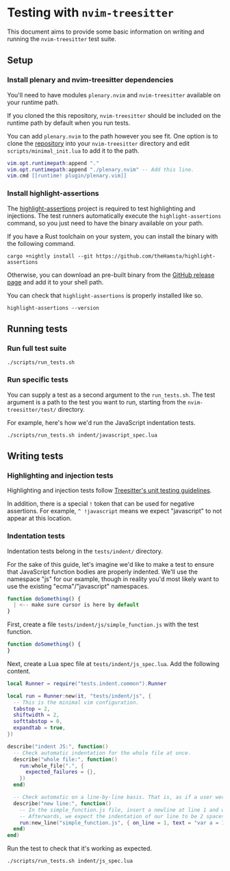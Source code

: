 # Testing with `nvim-treesitter`

This document aims to provide some basic information on writing and running the `nvim-treesitter` test suite.

## Setup

### Install plenary and nvim-treesitter dependencies

You'll need to have modules `plenary.nvim` and `nvim-treesitter` available on your runtime path.

If you cloned the this repository, `nvim-treesitter` should be included on the runtime path by default when you run tests.

You can add `plenary.nvim` to the path however you see fit. One option is to clone the [repository](https://github.com/nvim-lua/plenary.nvim) into your `nvim-treesitter` directory and edit `scripts/minimal_init.lua` to add it to the path.

```lua
vim.opt.runtimepath:append "."
vim.opt.runtimepath:append "./plenary.nvim" -- Add this line.
vim.cmd [[runtime! plugin/plenary.vim]]
```

### Install highlight-assertions 

The [highlight-assertions](https://github.com/theHamsta/highlight-assertions) project is required to test highlighting and injections. The test runners automatically execute the `highlight-assertions` command, so you just need to have the binary available on your path.

If you have a Rust toolchain on your system, you can install the binary with the following command.

```
cargo +nightly install --git https://github.com/theHamsta/highlight-assertions
```

Otherwise, you can download an pre-built binary from the [GitHub release page](https://github.com/theHamsta/highlight-assertions/releases/) and add it to your shell path.

You can check that `highlight-assertions` is properly installed like so.

```
highlight-assertions --version
```

## Running tests

### Run full test suite

```
./scripts/run_tests.sh
```

### Run specific tests

You can supply a test as a second argument to the `run_tests.sh`. The test argument is a path to the test you want to run, starting from the `nvim-treesitter/test/` directory.

For example, here's how we'd run the JavaScript indentation tests.

```
./scripts/run_tests.sh indent/javascript_spec.lua
```

## Writing tests

### Highlighting and injection tests

Highlighting and injection tests follow [Treesitter's unit testing guidelines](https://tree-sitter.github.io/tree-sitter/syntax-highlighting#unit-testing).

In addition, there is a special `!` token that can be used for negative assertions. For example, `^ !javascript` means we expect "javascript" to not appear at this location.

### Indentation tests

Indentation tests belong in the `tests/indent/` directory.

For the sake of this guide, let's imagine we'd like to make a test to ensure that JavaScript function bodies are properly indented. We'll use the namespace "js" for our example, though in reality you'd most likely want to use the existing "ecma"/"javascript" namespaces.

```javascript
function doSomething() {
  | <-- make sure cursor is here by default
}
```

First, create a file `tests/indent/js/simple_function.js` with the test function.

```javascript
function doSomething() {
}
```

Next, create a Lua spec file at `tests/indent/js_spec.lua`. Add the following content.

```lua
local Runner = require("tests.indent.common").Runner

local run = Runner:new(it, "tests/indent/js", {
  -- This is the minimal vim configuration.
  tabstop = 2,
  shiftwidth = 2,
  softtabstop = 0,
  expandtab = true,
})

describe("indent JS:", function()
  -- Check automatic indentation for the whole file at once.
  describe("whole file:", function()
    run:whole_file(".", {
      expected_failures = {},
    })
  end)

  -- Check automatic on a line-by-line basis. That is, as if a user were actively typing.
  describe("new line:", function()
    -- In the simple_function.js file, insert a newline at line 1 and write text "var a = 1;".
    -- Afterwards, we expect the indentation of our line to be 2 spaces.
    run:new_line("simple_function.js", { on_line = 1, text = "var a = 1;", indent = 2 })
  end)
end)
```

Run the test to check that it's working as expected.

```
./scripts/run_tests.sh indent/js_spec.lua
```

